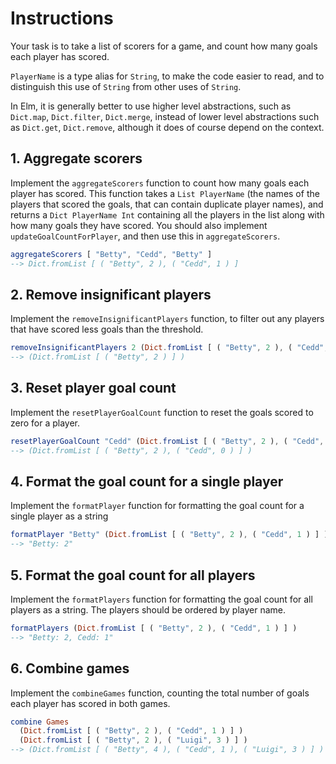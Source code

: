 # Instructions

Your task is to take a list of scorers for a game, and count how many goals each player has scored.

`PlayerName` is a type alias for `String`, to make the code easier to read, and to distinguish this use of `String` from other uses of `String`.

In Elm, it is generally better to use higher level abstractions, such as `Dict.map`, `Dict.filter`, `Dict.merge`, instead of lower level abstractions such as `Dict.get`, `Dict.remove`, although it does of course depend on the context.

## 1. Aggregate scorers

Implement the `aggregateScorers` function to count how many goals each player has scored.
This function takes a `List PlayerName` (the names of the players that scored the goals, that can contain duplicate player names), and returns a `Dict PlayerName Int` containing all the players in the list along with how many goals they have scored.
You should also implement `updateGoalCountForPlayer`, and then use this in `aggregateScorers`.

```elm
aggregateScorers [ "Betty", "Cedd", "Betty" ]
--> Dict.fromList [ ( "Betty", 2 ), ( "Cedd", 1 ) ]
```

## 2. Remove insignificant players

Implement the `removeInsignificantPlayers` function, to filter out any players that have scored less goals than the threshold.

```elm
removeInsignificantPlayers 2 (Dict.fromList [ ( "Betty", 2 ), ( "Cedd", 1 ) ] )
--> (Dict.fromList [ ( "Betty", 2 ) ] )
```

## 3. Reset player goal count

Implement the `resetPlayerGoalCount` function to reset the goals scored to zero for a player.

```elm
resetPlayerGoalCount "Cedd" (Dict.fromList [ ( "Betty", 2 ), ( "Cedd", 1 ) ] )
--> (Dict.fromList [ ( "Betty", 2 ), ( "Cedd", 0 ) ] )
```

## 4. Format the goal count for a single player

Implement the `formatPlayer` function for formatting the goal count for a single player as a string

```elm
formatPlayer "Betty" (Dict.fromList [ ( "Betty", 2 ), ( "Cedd", 1 ) ] )
--> "Betty: 2"
```

## 5. Format the goal count for all players

Implement the `formatPlayers` function for formatting the goal count for all players as a string. The players should be ordered by player name.

```elm
formatPlayers (Dict.fromList [ ( "Betty", 2 ), ( "Cedd", 1 ) ] )
--> "Betty: 2, Cedd: 1"
```

## 6. Combine games

Implement the `combineGames` function, counting the total number of goals each player has scored in both games.

```elm
combine Games
  (Dict.fromList [ ( "Betty", 2 ), ( "Cedd", 1 ) ] )
  (Dict.fromList [ ( "Betty", 2 ), ( "Luigi", 3 ) ] )
--> (Dict.fromList [ ( "Betty", 4 ), ( "Cedd", 1 ), ( "Luigi", 3 ) ] )
```
